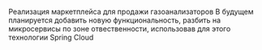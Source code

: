 Реализация маркетплейса для продажи газоанализаторов
В будущем планируется добавить новую функциональность, разбить на микросервисы по зоне отвественности, использовав для этого технологии Spring Cloud
